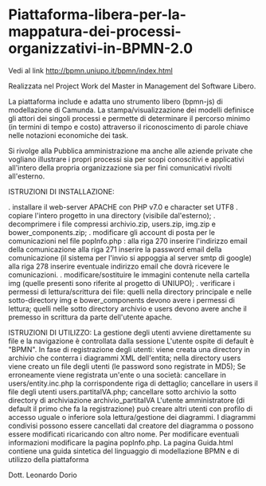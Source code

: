 # Piattaforma-libera-per-la-mappatura-dei-processi-organizzativi-in-BPMN-2.0

Vedi al link http://bpmn.uniupo.it/bpmn/index.html

Realizzata nel Project Work del Master in Management del Software Libero.

La piattaforma include e adatta uno strumento libero (bpmn-js) di modellazione di Camunda. La stampa/visualizzazione dei modelli definisce gli attori dei singoli processi e permette di determinare il percorso minimo (in termini di tempo e costo) attraverso il riconoscimento di parole chiave nelle notazioni economiche dei task. 

Si rivolge alla Pubblica amministrazione ma anche alle aziende private che vogliano illustrare i propri processi sia per scopi conoscitivi e applicativi all'intero della propria organizzazione sia per fini comunicativi rivolti all'esterno.

ISTRUZIONI DI INSTALLAZIONE:

  . installare il web-server APACHE con PHP v7.0 e character set UTF8 
  . copiare l'intero progetto in una directory (visibile dal'esterno);
  . decomprimere i file compressi archivio.zip, users.zip, img.zip e bower_components.zip;
  . modificare gli account di posta per le comunicazioni nel file popInfo.php :
      alla riga 270 inserire l'indirizzo email della comunicazione
      alla riga 271 inserire la password email della comunicazione (il sistema per l'invio si appoggia al server smtp di google)
      alla riga 278 inserire eventuale indirizzo email che dovrà ricevere le comunicazioni.
  . modificare/sostituire le immagini contenute nella cartella img (quelle presenti sono riferite al progetto di UNIUPO);
  . verificare i permessi di lettura/scrittura dei file: 
      quelli nella directory principale e nelle sotto-directory img e bower_components devono avere i permessi di lettura;
      quelli nelle sotto directory archivio e users devono avere anche il premesso in scrittura da parte dell'utente apache.
  
  ISTRUZIONI DI UTILIZZO:
    La gestione degli utenti avviene direttamente su file e la navigazione è controllata dalla sessione 
    L'utente ospite di default è "BPMN".
    In fase di registrazione degli utenti: 
      viene creata una directory in archivio che conterra i diagrammi XML dell'entita;
      nella directory users viene creato un file degli utenti (le password sono registrate in MD5);
    Se erroneamente viene registrata un'ente o una società: 
      cancellare in users/entity.inc.php la corrispondente riga di dettaglio;
      cancellare in users il file degli utenti users.partitaIVA.php;
      cancellare sotto archivio la sotto directory di archiviazione archivio_partitaIVA
    L'utente amministratore (di default il primo che fa la registrazione) può creare altri utenti con profilo di accesso uguale o inferiore sola lettura/gestione dei diagrammi.
    I diagrammi condivisi possono essere cancellati dal creatore del diagramma o possono essere modificati ricaricando con altro nome.
    Per modificare eventuali informazioni modificare la pagina popInfo.php.
    La pagina Guida.html contiene una guida sintetica del linguaggio di modellazione BPMN e di utilizzo della piattaforma
    
      
  
Dott. Leonardo Dorio 
